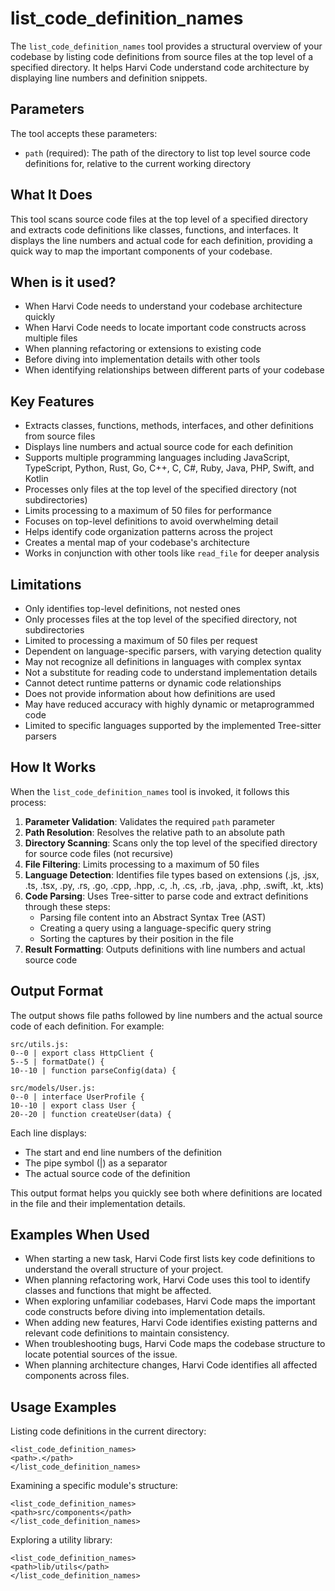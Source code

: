 # list_code_definition_names

The `list_code_definition_names` tool provides a structural overview of your codebase by listing code definitions from source files at the top level of a specified directory. It helps Harvi Code understand code architecture by displaying line numbers and definition snippets.

## Parameters

The tool accepts these parameters:

- `path` (required): The path of the directory to list top level source code definitions for, relative to the current working directory

## What It Does

This tool scans source code files at the top level of a specified directory and extracts code definitions like classes, functions, and interfaces. It displays the line numbers and actual code for each definition, providing a quick way to map the important components of your codebase.

## When is it used?

- When Harvi Code needs to understand your codebase architecture quickly
- When Harvi Code needs to locate important code constructs across multiple files
- When planning refactoring or extensions to existing code
- Before diving into implementation details with other tools
- When identifying relationships between different parts of your codebase

## Key Features

- Extracts classes, functions, methods, interfaces, and other definitions from source files
- Displays line numbers and actual source code for each definition
- Supports multiple programming languages including JavaScript, TypeScript, Python, Rust, Go, C++, C, C#, Ruby, Java, PHP, Swift, and Kotlin
- Processes only files at the top level of the specified directory (not subdirectories)
- Limits processing to a maximum of 50 files for performance
- Focuses on top-level definitions to avoid overwhelming detail
- Helps identify code organization patterns across the project
- Creates a mental map of your codebase's architecture
- Works in conjunction with other tools like `read_file` for deeper analysis

## Limitations

- Only identifies top-level definitions, not nested ones
- Only processes files at the top level of the specified directory, not subdirectories
- Limited to processing a maximum of 50 files per request
- Dependent on language-specific parsers, with varying detection quality
- May not recognize all definitions in languages with complex syntax
- Not a substitute for reading code to understand implementation details
- Cannot detect runtime patterns or dynamic code relationships
- Does not provide information about how definitions are used
- May have reduced accuracy with highly dynamic or metaprogrammed code
- Limited to specific languages supported by the implemented Tree-sitter parsers

## How It Works

When the `list_code_definition_names` tool is invoked, it follows this process:

1. **Parameter Validation**: Validates the required `path` parameter
2. **Path Resolution**: Resolves the relative path to an absolute path
3. **Directory Scanning**: Scans only the top level of the specified directory for source code files (not recursive)
4. **File Filtering**: Limits processing to a maximum of 50 files
5. **Language Detection**: Identifies file types based on extensions (.js, .jsx, .ts, .tsx, .py, .rs, .go, .cpp, .hpp, .c, .h, .cs, .rb, .java, .php, .swift, .kt, .kts)
6. **Code Parsing**: Uses Tree-sitter to parse code and extract definitions through these steps:
    - Parsing file content into an Abstract Syntax Tree (AST)
    - Creating a query using a language-specific query string
    - Sorting the captures by their position in the file
7. **Result Formatting**: Outputs definitions with line numbers and actual source code

## Output Format

The output shows file paths followed by line numbers and the actual source code of each definition. For example:

```
src/utils.js:
0--0 | export class HttpClient {
5--5 | formatDate() {
10--10 | function parseConfig(data) {

src/models/User.js:
0--0 | interface UserProfile {
10--10 | export class User {
20--20 | function createUser(data) {
```

Each line displays:

- The start and end line numbers of the definition
- The pipe symbol (|) as a separator
- The actual source code of the definition

This output format helps you quickly see both where definitions are located in the file and their implementation details.

## Examples When Used

- When starting a new task, Harvi Code first lists key code definitions to understand the overall structure of your project.
- When planning refactoring work, Harvi Code uses this tool to identify classes and functions that might be affected.
- When exploring unfamiliar codebases, Harvi Code maps the important code constructs before diving into implementation details.
- When adding new features, Harvi Code identifies existing patterns and relevant code definitions to maintain consistency.
- When troubleshooting bugs, Harvi Code maps the codebase structure to locate potential sources of the issue.
- When planning architecture changes, Harvi Code identifies all affected components across files.

## Usage Examples

Listing code definitions in the current directory:

```
<list_code_definition_names>
<path>.</path>
</list_code_definition_names>
```

Examining a specific module's structure:

```
<list_code_definition_names>
<path>src/components</path>
</list_code_definition_names>
```

Exploring a utility library:

```
<list_code_definition_names>
<path>lib/utils</path>
</list_code_definition_names>
```
